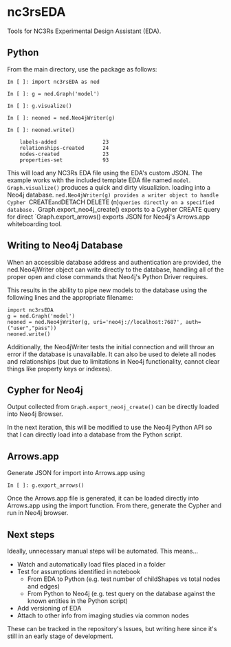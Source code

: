 # nc3rsEDA
Tools for NC3Rs Experimental Design Assistant (EDA).

## Python

From the main directory, use the package as follows:

    In [ ]: import nc3rsEDA as ned

    In [ ]: g = ned.Graph('model')

    In [ ]: g.visualize()

    In [ ]: neoned = ned.Neo4jWriter(g)
    
    In [ ]: neoned.write()

        labels-added               23
        relationships-created      24
        nodes-created              23
        properties-set             93

This will load any NC3Rs EDA file using the EDA's custom JSON.
The example works with the included template EDA file named `model`. 
`Graph.visualize()` produces a quick and dirty visualizion. 
loading into a Neo4j database. 
`ned.Neo4jWriter(g) provides a writer object to handle Cypher `CREATE` and `DETACH DELETE (n)` queries directly on a specified database. 
`Graph.export_neo4j_create() exports to a Cypher CREATE query for direct
`Graph.export_arrows() exports JSON for Neo4j's Arrows.app whiteboarding tool.

## Writing to Neo4j Database

When an accessible database address and authentication are provided, the
ned.Neo4jWriter object can write directly to the database, handling all of the
proper open and close commands that Neo4j's Python Driver requires.

This results in the ability to pipe new models to the database using the
following lines and the appropriate filename:

    import nc3rsEDA 
    g = ned.Graph('model')
    neoned = ned.Neo4jWriter(g, uri='neo4j://localhost:7687', auth=("user","pass"))
    neoned.write()

Additionally, the Neo4jWriter tests the initial connection and will throw an
error if the database is unavailable. It can also be used to delete all nodes
and relationships (but due to limitations in Neo4j functionality, cannot clear
things like property keys or indexes).

## Cypher for Neo4j

Output collected from `Graph.export_neo4j_create()` can be directly loaded into
Neo4j Browser. 

In the next iteration, this will be modified to use the Neo4j
Python API so that I can directly load into a database from the Python script.

## Arrows.app

Generate JSON for import into Arrows.app using

    In [ ]: g.export_arrows()

Once the Arrows.app file is generated, it can be loaded directly into Arrows.app using the import function. From there, generate the Cypher and run in Neo4j browser.

## Next steps

Ideally, unnecessary manual steps will be automated. This means...

- Watch and automatically load files placed in a folder
- Test for assumptions identified in notebook
    - From EDA to Python (e.g. test number of childShapes vs total nodes and edges)
    - From Python to Neo4j (e.g. test query on the database against the known entities in the Python script)
- Add versioning of EDA 
- Attach to other info from imaging studies via common nodes

These can be tracked in the repository's Issues, but writing here since it's still in an early stage of development.

